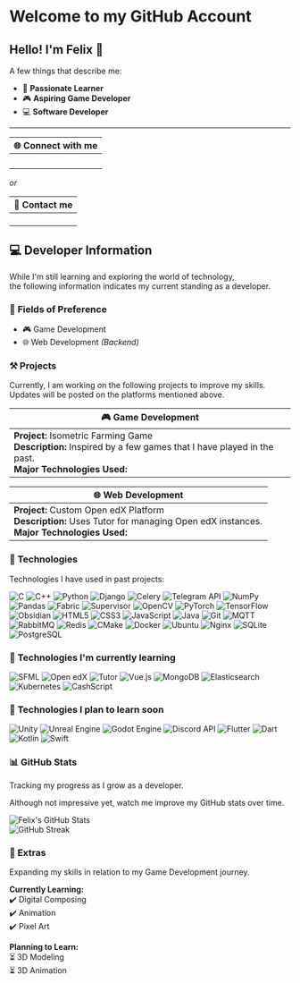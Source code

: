 # **Welcome to my GitHub Account**

## Hello! I'm **Felix** 👋

A few things that describe me:
- 🚀 **Passionate Learner**
- 🎮 **Aspiring Game Developer**
- 💻 **Software Developer**

---

| 🌐 Connect with me |
|--------------------|
| <a href="https://www.instagram.com/jx.st_felix?igsh=eWFxcnlyZGRkNGxw"><img src="https://img.shields.io/badge/-Instagram-E4405F?style=flat&logo=instagram&logoColor=white" height="16"></a> <a href="https://discord.com/users/738338408572911696"><img src="https://img.shields.io/badge/-Discord-5865F2?style=flat&logo=discord&logoColor=white" height="16"></a> |

_or_

| 📧 Contact me |
|---------------|
| <a href="mailto:floresfelixleo.fleurs96@gmail.com"><img src="https://img.shields.io/badge/-Email-D14836?style=flat&logo=gmail&logoColor=white" height="16"></a> |


## 💻 **Developer Information**
While I'm still learning and exploring the world of technology,  
the following information indicates my current standing as a developer.

### 🎯 **Fields of Preference**
- 🎮 Game Development
- 🌐 Web Development _(Backend)_

### ⚒️ **Projects**
Currently, I am working on the following projects to improve my skills. Updates will be posted on the platforms mentioned above.

| 🎮 **Game Development** |
|-------------------------|
| **Project:** Isometric Farming Game<br>**Description:** Inspired by a few games that I have played in the past.<br>**Major Technologies Used:** <img src="https://img.shields.io/badge/-C++-00599C?style=flat&logo=c%2B%2B&logoColor=white" height="16"> <img src="https://img.shields.io/badge/-SFML-8CC445?style=flat&logo=sfml&logoColor=white" height="16"> <img src="https://img.shields.io/badge/-CMake-064F8C?style=flat-square&logo=cmake" height="16"> |

| 🌐 **Web Development** |
|------------------------|
| **Project:** Custom Open edX Platform<br>**Description:** Uses Tutor for managing Open edX instances.<br>**Major Technologies Used:** <img src="https://img.shields.io/badge/-Python-3776AB?style=flat&logo=python&logoColor=white" height="16"> <img src="https://img.shields.io/badge/-Django-092E20?style=flat&logo=django&logoColor=white" height="16"> <img src="https://img.shields.io/badge/-Vue.js-4FC08D?style=flat&logo=vue.js&logoColor=white" height="16"> <img src="https://img.shields.io/badge/-Open%20edX-2D2D2D?style=flat&logo=openedx&logoColor=white" height="16"> <img src="https://img.shields.io/badge/-Tutor-FFA500?style=flat&logo=edx&logoColor=white" height="16"> <img src="https://img.shields.io/badge/-MongoDB-47A248?style=flat&logo=mongodb&logoColor=white" height="16"> <img src="https://img.shields.io/badge/-PostgreSQL-336791?style=flat&logo=postgresql&logoColor=white" height="16"> <img src="https://img.shields.io/badge/-Elasticsearch-005571?style=flat&logo=elasticsearch&logoColor=white" height="16"> <img src="https://img.shields.io/badge/-RabbitMQ-FF6600?style=flat&logo=rabbitmq&logoColor=white" height="16"> <img src="https://img.shields.io/badge/-Redis-DC382D?style=flat&logo=redis&logoColor=white" height="16"> <img src="https://img.shields.io/badge/-Nginx-269539?style=flat&logo=nginx&logoColor=white" height="16"> <img src="https://img.shields.io/badge/-Docker-2496ED?style=flat&logo=docker&logoColor=white" height="16"> |

### 🚀 **Technologies**
Technologies I have used in past projects:

![C](https://img.shields.io/badge/-C-00599C?style=flat&logo=c&logoColor=white)
![C++](https://img.shields.io/badge/-C++-00599C?style=flat&logo=c%2B%2B&logoColor=white)
![Python](https://img.shields.io/badge/-Python-3776AB?style=flat&logo=python&logoColor=white)
![Django](https://img.shields.io/badge/-Django-092E20?style=flat&logo=django&logoColor=white)
![Celery](https://img.shields.io/badge/-Celery-37814A?style=flat&logo=celery&logoColor=white)
![Telegram API](https://img.shields.io/badge/-Telegram%20API-26A5E4?style=flat&logo=telegram&logoColor=white)
![NumPy](https://img.shields.io/badge/-NumPy-013243?style=flat&logo=numpy&logoColor=white)
![Pandas](https://img.shields.io/badge/-Pandas-150458?style=flat&logo=pandas&logoColor=white)
![Fabric](https://img.shields.io/badge/-Fabric-2C2D72?style=flat&logo=python&logoColor=white)
![Supervisor](https://img.shields.io/badge/-Supervisor-000000?style=flat&logo=linux&logoColor=white)
![OpenCV](https://img.shields.io/badge/-OpenCV-5C3EE8?style=flat&logo=opencv&logoColor=white)
![PyTorch](https://img.shields.io/badge/-PyTorch-EE4C2C?style=flat&logo=pytorch&logoColor=white)
![TensorFlow](https://img.shields.io/badge/-TensorFlow-FF6F00?style=flat&logo=tensorflow&logoColor=white)
![Obsidian](https://img.shields.io/badge/-Obsidian-4E4E4E?style=flat&logo=obsidian&logoColor=white)
![HTML5](https://img.shields.io/badge/-HTML5-E34F26?style=flat&logo=html5&logoColor=white)
![CSS3](https://img.shields.io/badge/-CSS3-1572B6?style=flat&logo=css3&logoColor=white)
![JavaScript](https://img.shields.io/badge/-JavaScript-F7DF1E?style=flat&logo=javascript&logoColor=black)
![Java](https://img.shields.io/badge/-Java-007396?style=flat&logo=openjdk&logoColor=white)
![Git](https://img.shields.io/badge/-Git-F05032?style=flat&logo=git&logoColor=white)
![MQTT](https://img.shields.io/badge/-MQTT-00C7B7?style=flat&logo=eclipse-mosquitto&logoColor=white)
![RabbitMQ](https://img.shields.io/badge/-RabbitMQ-FF6600?style=flat&logo=rabbitmq&logoColor=white)
![Redis](https://img.shields.io/badge/-Redis-DC382D?style=flat&logo=redis&logoColor=white)
![CMake](https://img.shields.io/badge/-CMake-064F8C?style=flat&logo=cmake&logoColor=white)
![Docker](https://img.shields.io/badge/-Docker-2496ED?style=flat&logo=docker&logoColor=white)
![Ubuntu](https://img.shields.io/badge/-Ubuntu-E95420?style=flat&logo=ubuntu&logoColor=white)
![Nginx](https://img.shields.io/badge/-Nginx-269539?style=flat&logo=nginx&logoColor=white)
![SQLite](https://img.shields.io/badge/-SQLite-003B57?style=flat&logo=sqlite&logoColor=white)
![PostgreSQL](https://img.shields.io/badge/-PostgreSQL-336791?style=flat&logo=postgresql&logoColor=white)

### 📖 **Technologies I'm currently learning**  
![SFML](https://img.shields.io/badge/-SFML-8CC445?style=flat&logo=sfml&logoColor=white)
![Open edX](https://img.shields.io/badge/-Open%20edX-002B5C?style=flat&logo=openedx&logoColor=white)
![Tutor](https://img.shields.io/badge/-Tutor-FFD166?style=flat&logo=edx&logoColor=black)
![Vue.js](https://img.shields.io/badge/-Vue.js-4FC08D?style=flat&logo=vue.js&logoColor=white)
![MongoDB](https://img.shields.io/badge/-MongoDB-47A248?style=flat&logo=mongodb&logoColor=white)
![Elasticsearch](https://img.shields.io/badge/-Elasticsearch-005571?style=flat&logo=elasticsearch&logoColor=white)
![Kubernetes](https://img.shields.io/badge/-Kubernetes-326CE5?style=flat&logo=kubernetes&logoColor=white)
![CashScript](https://img.shields.io/badge/-CashScript-000000?style=flat&logo=bitcoin&logoColor=white)

### 🎯 **Technologies I plan to learn soon**  
![Unity](https://img.shields.io/badge/-Unity-000000?style=flat&logo=unity&logoColor=white)
![Unreal Engine](https://img.shields.io/badge/-Unreal%20Engine-313131?style=flat&logo=unrealengine&logoColor=white)
![Godot Engine](https://img.shields.io/badge/-Godot%20Engine-478CBF?style=flat&logo=godotengine&logoColor=white)
![Discord API](https://img.shields.io/badge/-Discord%20API-5865F2?style=flat&logo=discord&logoColor=white)
![Flutter](https://img.shields.io/badge/-Flutter-02569B?style=flat&logo=flutter&logoColor=white)
![Dart](https://img.shields.io/badge/-Dart-0175C2?style=flat&logo=dart&logoColor=white)
![Kotlin](https://img.shields.io/badge/-Kotlin-0095D5?style=flat&logo=kotlin&logoColor=white)
![Swift](https://img.shields.io/badge/-Swift-FA7343?style=flat&logo=swift&logoColor=white)

### 📊 GitHub Stats  
Tracking my progress as I grow as a developer.

Although not impressive yet, watch me improve my GitHub stats over time.

![Felix's GitHub Stats](https://github-readme-stats.vercel.app/api?username=Jxst-Felix&show_icons=true&hide_border=true&theme=graywhite)  
![GitHub Streak](https://github-readme-streak-stats.herokuapp.com/?user=Jxst-Felix&hide_border=true&theme=graywhite)

### 🎨 Extras  
Expanding my skills in relation to my Game Development journey.  

**Currently Learning:**  
✔️ Digital Composing  
✔️ Animation  
✔️ Pixel Art  

**Planning to Learn:**  
⏳ 3D Modeling  
⏳ 3D Animation